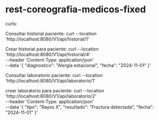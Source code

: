 # rest-coreografia-medicos-fixed

curls:

Consultar historial paciente:
curl --location 'http://localhost:8080/V1/api/historial/1'

Crear historial para paciente:
curl --location 'http://localhost:8080/V1/api/historial/4' \
--header 'Content-Type: application/json' \
--data '{
"diagnostico": "Alergia estacional",
"fecha": "2024-11-01"
}'


Consultar laboratorio paciente:
curl --location 'http://localhost:8080/V1/api/laboratorio/1'

crear laboratorio para paciente:
curl --location 'http://localhost:8080/V1/api/laboratorio/2' \
--header 'Content-Type: application/json' \
--data '{
"tipo": "Rayos X",
"resultado": "Fractura detectada",
"fecha": "2024-11-01"
}'

